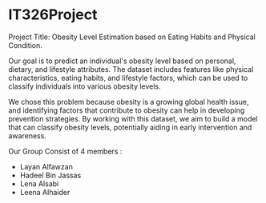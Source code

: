 # IT326Project
Project Title: Obesity Level Estimation based on Eating Habits and Physical Condition.

Our goal is to predict an individual's obesity level based on personal, dietary, and lifestyle attributes. The dataset includes features like physical characteristics, eating habits, and lifestyle factors, which can be used to classify individuals into various obesity levels.

We chose this problem because obesity is a growing global health issue, and identifying factors that contribute to obesity can help in developing prevention strategies. By working with this dataset, we aim to build a model that can classify obesity levels, potentially aiding in early intervention and awareness.

Our Group Consist of 4 members :

- Layan Alfawzan
- Hadeel Bin Jassas
- Lena Alsabi
- Leena Alhaider
  
